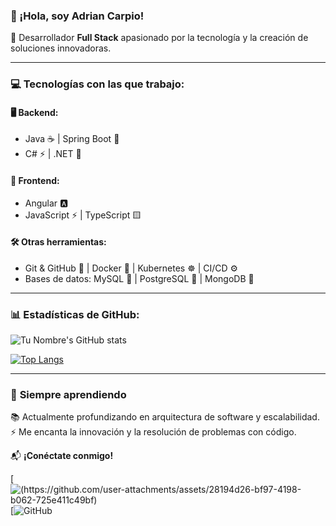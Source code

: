 ### 👋 ¡Hola, soy Adrian Carpio!

🚀 Desarrollador **Full Stack** apasionado por la tecnología y la creación de soluciones innovadoras.

---

### 💻 **Tecnologías con las que trabajo:**

#### 🖥️ Backend:
- Java ☕ | Spring Boot 🌿  
- C# ⚡ | .NET 🔵  

#### 🎨 Frontend:
- Angular 🅰️  
- JavaScript ⚡ | TypeScript 🟨  

#### 🛠️ Otras herramientas:
- Git & GitHub 🐙 | Docker 🐳 | Kubernetes ☸️ | CI/CD ⚙️  
- Bases de datos: MySQL 🐬 | PostgreSQL 🐘 | MongoDB 🍃  

---

### 📊 **Estadísticas de GitHub:**

![Tu Nombre's GitHub stats](https://github-readme-stats.vercel.app/api?username=carpiom-dev&show_icons=true&theme=radical)

[![Top Langs](https://github-readme-stats.vercel.app/api/top-langs/?username=carpiom-dev&layout=compact&theme=radical)](https://github.com/anuraghazra/github-readme-stats)

---

### 🌱 **Siempre aprendiendo**
📚 Actualmente profundizando en arquitectura de software y escalabilidad.  
⚡ Me encanta la innovación y la resolución de problemas con código.  

📬 **¡Conéctate conmigo!**

[![(https://github.com/user-attachments/assets/28194d26-bf97-4198-b062-725e411c49bf)](https://www.linkedin.com/in/adrian-carpio-9b1642173/)  
[![GitHub](https://github.com/carpiom-dev/carpiom-dev)

